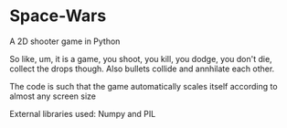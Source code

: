 # Space-Wars
A 2D shooter game in Python

So like, um, it is a game, you shoot, you kill, you dodge, you don't die, collect the drops though. 
Also bullets collide and annhilate each other.

The code is such that the game automatically scales itself according to almost any screen size

External libraries used: Numpy and PIL
